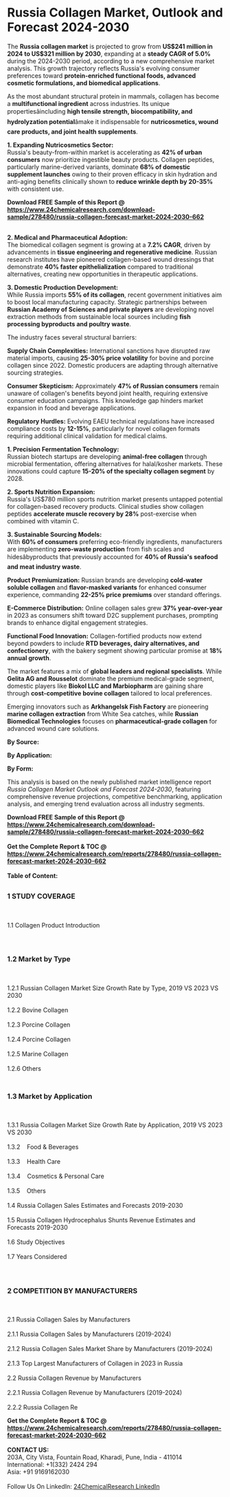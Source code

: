 <h1>Russia Collagen Market, Outlook and Forecast 2024-2030</h1><p>The <strong>Russia collagen market</strong> is projected to grow from <strong>US$241 million in 2024 to US$321 million by 2030</strong>, expanding at a <strong>steady CAGR of 5.0%</strong> during the 2024-2030 period, according to a new comprehensive market analysis. This growth trajectory reflects Russia's evolving consumer preferences toward <strong>protein-enriched functional foods, advanced cosmetic formulations, and biomedical applications</strong>.</p><p>As the most abundant structural protein in mammals, collagen has become a <strong>multifunctional ingredient</strong> across industries. Its unique propertiesâincluding <strong>high tensile strength, biocompatibility, and hydrolyzation potential</strong>âmake it indispensable for <strong>nutricosmetics, wound care products, and joint health supplements</strong>.</p><p><strong>1. Expanding Nutricosmetics Sector:</strong><br>
Russia's beauty-from-within market is accelerating as <strong>42% of urban consumers</strong> now prioritize ingestible beauty products. Collagen peptides, particularly marine-derived variants, dominate <strong>68% of domestic supplement launches</strong> owing to their proven efficacy in skin hydration and anti-aging benefits clinically shown to <strong>reduce wrinkle depth by 20-35%</strong> with consistent use.</p><div><b>Download FREE Sample of this Report @ 
            <a href="https://www.24chemicalresearch.com/download-sample/278480/russia-collagen-forecast-market-2024-2030-662">
            https://www.24chemicalresearch.com/download-sample/278480/russia-collagen-forecast-market-2024-2030-662</a></b></div><br><p><strong>2. Medical and Pharmaceutical Adoption:</strong><br>
The biomedical collagen segment is growing at a <strong>7.2% CAGR</strong>, driven by advancements in <strong>tissue engineering and regenerative medicine</strong>. Russian research institutes have pioneered collagen-based wound dressings that demonstrate <strong>40% faster epithelialization</strong> compared to traditional alternatives, creating new opportunities in therapeutic applications.</p><p><strong>3. Domestic Production Development:</strong><br>
While Russia imports <strong>55% of its collagen</strong>, recent government initiatives aim to boost local manufacturing capacity. Strategic partnerships between <strong>Russian Academy of Sciences and private players</strong> are developing novel extraction methods from sustainable local sources including <strong>fish processing byproducts and poultry waste</strong>.</p><p>The industry faces several structural barriers:</p><p><strong>Supply Chain Complexities:</strong> International sanctions have disrupted raw material imports, causing <strong>25-30% price volatility</strong> for bovine and porcine collagen since 2022. Domestic producers are adapting through alternative sourcing strategies.</p><p><strong>Consumer Skepticism:</strong> Approximately <strong>47% of Russian consumers</strong> remain unaware of collagen's benefits beyond joint health, requiring extensive consumer education campaigns. This knowledge gap hinders market expansion in food and beverage applications.</p><p><strong>Regulatory Hurdles:</strong> Evolving EAEU technical regulations have increased compliance costs by <strong>12-15%</strong>, particularly for novel collagen formats requiring additional clinical validation for medical claims.</p><p><strong>1. Precision Fermentation Technology:</strong><br>
Russian biotech startups are developing <strong>animal-free collagen</strong> through microbial fermentation, offering alternatives for halal/kosher markets. These innovations could capture <strong>15-20% of the specialty collagen segment</strong> by 2028.</p><p><strong>2. Sports Nutrition Expansion:</strong><br>
Russia's US$780 million sports nutrition market presents untapped potential for collagen-based recovery products. Clinical studies show collagen peptides <strong>accelerate muscle recovery by 28%</strong> post-exercise when combined with vitamin C.</p><p><strong>3. Sustainable Sourcing Models:</strong><br>
With <strong>60% of consumers</strong> preferring eco-friendly ingredients, manufacturers are implementing <strong>zero-waste production</strong> from fish scales and hidesâbyproducts that previously accounted for <strong>40% of Russia's seafood and meat industry waste</strong>.</p><p><strong>Product Premiumization:</strong> Russian brands are developing <strong>cold-water soluble collagen</strong> and <strong>flavor-masked variants</strong> for enhanced consumer experience, commanding <strong>22-25% price premiums</strong> over standard offerings.</p><p><strong>E-Commerce Distribution:</strong> Online collagen sales grew <strong>37% year-over-year</strong> in 2023 as consumers shift toward D2C supplement purchases, prompting brands to enhance digital engagement strategies.</p><p><strong>Functional Food Innovation:</strong> Collagen-fortified products now extend beyond powders to include <strong>RTD beverages, dairy alternatives, and confectionery</strong>, with the bakery segment showing particular promise at <strong>18% annual growth</strong>.</p><p>The market features a mix of <strong>global leaders and regional specialists</strong>. While <strong>Gelita AG and Rousselot</strong> dominate the premium medical-grade segment, domestic players like <strong>Biokol LLC and Marbiopharm</strong> are gaining share through <strong>cost-competitive bovine collagen</strong> tailored to local preferences.</p><p>Emerging innovators such as <strong>Arkhangelsk Fish Factory</strong> are pioneering <strong>marine collagen extraction</strong> from White Sea catches, while <strong>Russian Biomedical Technologies</strong> focuses on <strong>pharmaceutical-grade collagen</strong> for advanced wound care solutions.</p><p><strong>By Source:</strong></p><p><strong>By Application:</strong></p><p><strong>By Form:</strong></p><p>This analysis is based on the newly published market intelligence report <em>Russia Collagen Market Outlook and Forecast 2024-2030</em>, featuring comprehensive revenue projections, competitive benchmarking, application analysis, and emerging trend evaluation across all industry segments.</p><div><b>Download FREE Sample of this Report @ 
            <a href="https://www.24chemicalresearch.com/download-sample/278480/russia-collagen-forecast-market-2024-2030-662">
            https://www.24chemicalresearch.com/download-sample/278480/russia-collagen-forecast-market-2024-2030-662</a></b></div><br><div><b>Get the Complete Report & TOC @ 
            <a href="https://www.24chemicalresearch.com/reports/278480/russia-collagen-forecast-market-2024-2030-662">
            https://www.24chemicalresearch.com/reports/278480/russia-collagen-forecast-market-2024-2030-662</a></b></div><br>
            <b>Table of Content:</b><p><h2><span style="font-size:16px"><strong>1 STUDY COVERAGE</strong></span></h2><br />
<p>1.1 Collagen Product Introduction</p><br />
<h2><span style="font-size:16px"><strong>1.2 Market by Type</strong></span></h2><br />
<p>1.2.1 Russian Collagen Market Size Growth Rate by Type, 2019 VS 2023 VS 2030<br /><br />
1.2.2 Bovine Collagen&nbsp;&nbsp; &nbsp;<br /><br />
1.2.3 Porcine Collagen<br /><br />
1.2.4 Porcine Collagen<br /><br />
1.2.5 Marine Collagen<br /><br />
1.2.6 Others<br /><br />
<h2><span style="font-size:16px"><strong>1.3 Market by Application</strong></span></h2><br />
<p>1.3.1 Russia Collagen Market Size Growth Rate by Application, 2019 VS 2023 VS 2030<br /><br />
1.3.2&nbsp;&nbsp; &nbsp;Food & Beverages<br /><br />
1.3.3&nbsp;&nbsp; &nbsp;Health Care<br /><br />
1.3.4&nbsp;&nbsp; &nbsp;Cosmetics & Personal Care<br /><br />
1.3.5&nbsp;&nbsp; &nbsp;Others<br /><br />
1.4 Russia Collagen Sales Estimates and Forecasts 2019-2030<br /><br />
1.5 Russia Collagen Hydrocephalus Shunts Revenue Estimates and Forecasts 2019-2030<br /><br />
1.6 Study Objectives<br /><br />
1.7 Years Considered</p><br />
<h2><span style="font-size:16px"><strong>2 COMPETITION BY MANUFACTURERS</strong></span></h2><br />
<p>2.1 Russia Collagen Sales by Manufacturers<br /><br />
2.1.1 Russia Collagen Sales by Manufacturers (2019-2024)<br /><br />
2.1.2 Russia Collagen Sales Market Share by Manufacturers (2019-2024)<br /><br />
2.1.3 Top Largest Manufacturers of Collagen in 2023 in Russia<br /><br />
2.2 Russia Collagen Revenue by Manufacturers<br /><br />
2.2.1 Russia Collagen Revenue by Manufacturers (2019-2024)<br /><br />
2.2.2 Russia Collagen Re</p><div><b>Get the Complete Report & TOC @ 
            <a href="https://www.24chemicalresearch.com/reports/278480/russia-collagen-forecast-market-2024-2030-662">
            https://www.24chemicalresearch.com/reports/278480/russia-collagen-forecast-market-2024-2030-662</a></b></div><br><b>CONTACT US:</b><br>
            203A, City Vista, Fountain Road, Kharadi, Pune, India - 411014<br>
            International: +1(332) 2424 294<br>
            Asia: +91 9169162030 <br><br>
            Follow Us On LinkedIn: <a href="https://www.linkedin.com/company/24chemicalresearch/">24ChemicalResearch LinkedIn</a>